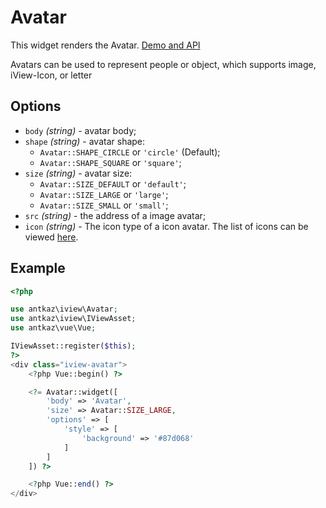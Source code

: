 # Avatar

This widget renders the Avatar. [Demo and API](https://www.iviewui.com/components/avatar-en)

Avatars can be used to represent people or object, which supports image, iView-Icon, or letter

## Options

* `body` *(string)* - avatar body;
* `shape` *(string)* - avatar shape:
    * `Avatar::SHAPE_CIRCLE` or `'circle'` (Default);
    * `Avatar::SHAPE_SQUARE` or `'square'`;
* `size` *(string)* - avatar size:
    * `Avatar::SIZE_DEFAULT` or `'default'`;
    * `Avatar::SIZE_LARGE` or `'large'`;
    * `Avatar::SIZE_SMALL` or `'small'`;
* `src` *(string)* - the address of a image avatar;
* `icon` *(string)* - The icon type of a icon avatar. The list of icons can be viewed [here](https://www.iviewui.com/components/icon-en).

## Example

```php
<?php

use antkaz\iview\Avatar;
use antkaz\iview\IViewAsset;
use antkaz\vue\Vue;

IViewAsset::register($this);
?>
<div class="iview-avatar">
    <?php Vue::begin() ?>

    <?= Avatar::widget([
        'body' => 'Avatar',
        'size' => Avatar::SIZE_LARGE,
        'options' => [
            'style' => [
                'background' => '#87d068'
            ]
        ]
    ]) ?>

    <?php Vue::end() ?>
</div>
```
